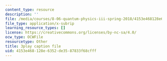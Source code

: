 ```yaml
---
content_type: resource
description: ''
file: /media/courses/8-06-quantum-physics-iii-spring-2018/4153e468128e6352de3587833f68cfff_dodj1I-IjWM.srt
file_type: application/x-subrip
learning_resource_types: []
license: https://creativecommons.org/licenses/by-nc-sa/4.0/
ocw_type: OCWFile
resourcetype: Other
title: 3play caption file
uid: 4153e468-128e-6352-de35-87833f68cfff
---
```

